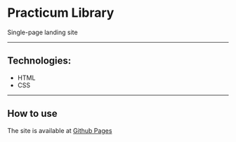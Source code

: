 # Practicum Library
Single-page landing site
___________________________
## Technologies: 
- HTML
- CSS 
___________________________
## How to use
The site is available at [Github Pages](https://niarga.github.io/practicum-library/)